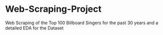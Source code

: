 # Web-Scraping-Project
Web Scraping of the Top 100 Billboard Singers for the past 30 years and a detailed EDA for the Dataset
